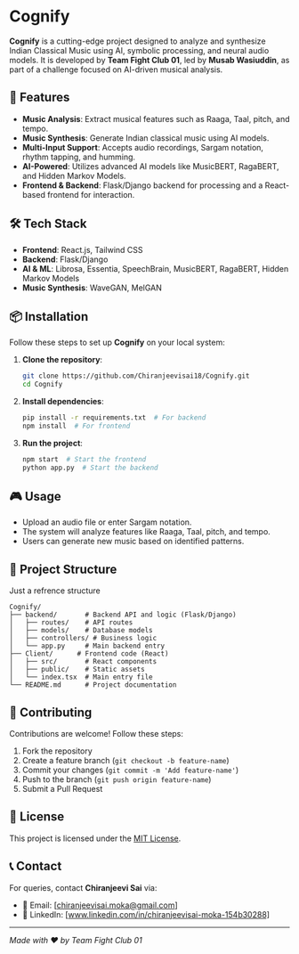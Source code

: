 # Cognify

**Cognify** is a cutting-edge project designed to analyze and synthesize Indian Classical Music using AI, symbolic processing, and neural audio models. It is developed by **Team Fight Club 01**, led by **Musab Wasiuddin**, as part of a challenge focused on AI-driven musical analysis.

## 🚀 Features

- **Music Analysis**: Extract musical features such as Raaga, Taal, pitch, and tempo.
- **Music Synthesis**: Generate Indian classical music using AI models.
- **Multi-Input Support**: Accepts audio recordings, Sargam notation, rhythm tapping, and humming.
- **AI-Powered**: Utilizes advanced AI models like MusicBERT, RagaBERT, and Hidden Markov Models.
- **Frontend & Backend**: Flask/Django backend for processing and a React-based frontend for interaction.

## 🛠️ Tech Stack

- **Frontend**: React.js, Tailwind CSS
- **Backend**: Flask/Django
- **AI & ML**: Librosa, Essentia, SpeechBrain, MusicBERT, RagaBERT, Hidden Markov Models
- **Music Synthesis**: WaveGAN, MelGAN

## 📦 Installation

Follow these steps to set up **Cognify** on your local system:

1. **Clone the repository**:
   ```sh
   git clone https://github.com/Chiranjeevisai18/Cognify.git
   cd Cognify
   ```
2. **Install dependencies**:
   ```sh
   pip install -r requirements.txt  # For backend
   npm install  # For frontend
   ```
3. **Run the project**:
   ```sh
   npm start  # Start the frontend
   python app.py  # Start the backend
   ```

## 🎮 Usage

- Upload an audio file or enter Sargam notation.
- The system will analyze features like Raaga, Taal, pitch, and tempo.
- Users can generate new music based on identified patterns.

## 📁 Project Structure

Just a refrence structure
```
Cognify/
├── backend/       # Backend API and logic (Flask/Django)
│   ├── routes/    # API routes
│   ├── models/    # Database models
│   ├── controllers/ # Business logic
│   └── app.py     # Main backend entry
├── Client/      # Frontend code (React)
│   ├── src/       # React components
│   ├── public/    # Static assets
│   └── index.tsx  # Main entry file
└── README.md      # Project documentation
```

## 🤝 Contributing

Contributions are welcome! Follow these steps:
1. Fork the repository
2. Create a feature branch (`git checkout -b feature-name`)
3. Commit your changes (`git commit -m 'Add feature-name'`)
4. Push to the branch (`git push origin feature-name`)
5. Submit a Pull Request

## 📜 License

This project is licensed under the [MIT License](LICENSE).

## 📞 Contact

For queries, contact **Chiranjeevi Sai** via:
- 📧 Email: [chiranjeevisai.moka@gmail.com]
- 🔗 LinkedIn: [www.linkedin.com/in/chiranjeevisai-moka-154b30288]

---

*Made with ❤️ by Team Fight Club 01*

